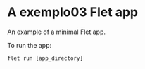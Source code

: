 # A exemplo03 Flet app

An example of a minimal Flet app.

To run the app:

```
flet run [app_directory]
```